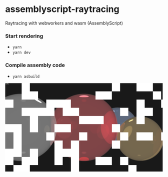 # assemblyscript-raytracing
Raytracing with webworkers and wasm (AssemblyScript)

### Start rendering
* `yarn`
* `yarn dev`

### Compile assembly code
* `yarn asbuild`

![Sample](ray.png)
